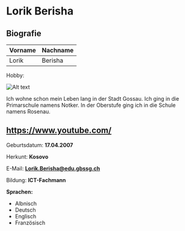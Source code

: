 

# Lorik Berisha

## Biografie
|Vorname|Nachname|
|----|----|
|Lorik|Berisha|

Hobby:

![Alt text](image-1.png)

Ich wohne schon mein Leben lang in der Stadt Gossau. Ich ging in die Primarschule namens Notker. In der Oberstufe ging ich in die Schule namens Rosenau.

https://www.youtube.com/
----

Geburtsdatum: **17.04.2007**

Herkunt: **Kosovo**

E-Mail: **Lorik.Berisha@edu.gbssg.ch**

Bildung: **ICT-Fachmann**

**Sprachen:**
* Albnisch
* Deutsch
* Englisch
* Französisch
